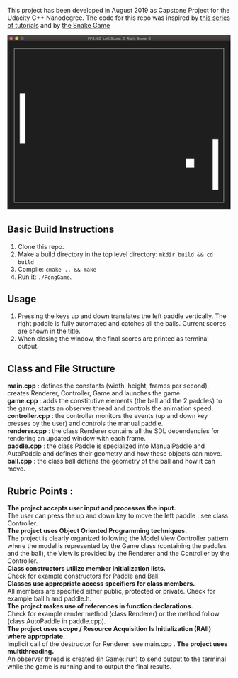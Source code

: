 This project has been developed in August 2019 as Capstone Project for the Udacity C++ Nanodegree.
The code for this repo was inspired by [this series of tutorials](https://www.youtube.com/watch?v=ZVk7N8eUjsc) and by [the Snake Game](https://github.com/udacity/CppND-Capstone-Snake-Game.git)

<img src ="pong_game.png">

## Basic Build Instructions

1. Clone this repo.
2. Make a build directory in the top level directory: `mkdir build && cd build`
3. Compile: `cmake .. && make`
4. Run it: `./PongGame`.

## Usage
1. Pressing the keys up and down translates the left paddle vertically. The right paddle is fully automated and catches all the balls. Current scores are shown in the title.
2. When closing the window, the final scores are printed as terminal output.

## Class and File Structure
**main.cpp** : defines the constants (width, height, frames per second), creates Renderer, Controller, Game and launches the game.<br>
**game.cpp** : adds the constitutive elements (the ball and the 2 paddles) to the game, starts an observer thread and controls the animation speed. <br>
**controller.cpp** : the controller monitors the events (up and down key presses by the user) and controls the manual paddle.<br>
**renderer.cpp** : the class Renderer contains all the SDL dependencies for rendering an updated window with each frame.<br>
**paddle.cpp** : the class Paddle is specialized into ManualPaddle and AutoPaddle and defines their geometry and how these objects can move.<br>
**ball.cpp** : the class ball defiens the geometry of the ball and how it can move.<br>

## Rubric Points :
**The project accepts user input and processes the input.**<br> 
The user can press the up and down key to move the left paddle : see class Controller.<br>
**The project uses Object Oriented Programming techniques.**<br>
The project is clearly organized following the Model View Controller pattern where the model is represented by the Game class (containing the paddles and the ball), the View is provided by the Renderer and the Controller by the Controller.<br>
**Class constructors utilize member initialization lists.**<br>
Check for example constructors for Paddle and Ball.<br>
**Classes use appropriate access specifiers for class members.**<br>
All members are specified either public, protected or private. Check for example ball.h and paddle.h.<br>
**The project makes use of references in function declarations.**<br>
Check for example render method (class Renderer) or the method follow (class AutoPaddle in paddle.cpp).<br>
**The project uses scope / Resource Acquisition Is Initialization (RAII) where appropriate.**<br>
Implicit call of the destructor for Renderer, see main.cpp .
**The project uses multithreading.**<br>
An observer thread is created (in Game::run) to send output to the terminal while the game is running and to output the final results. <br>






